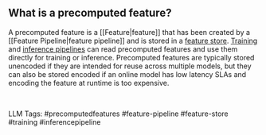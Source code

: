 **What is a precomputed feature?**
----------------------------------

A precomputed feature is a [[Feature|feature]] that has been created by a [[Feature Pipeline|feature pipeline]] and is stored in a [feature store](https://www.hopsworks.ai/dictionary/feature-store). [Training](https://www.hopsworks.ai/dictionary/training-pipeline) and [inference pipelines](https://www.hopsworks.ai/dictionary/inference-pipeline) can read precomputed features and use them directly for training or inference. Precomputed features are typically stored unencoded if they are intended for reuse across multiple models, but they can also be stored encoded if an online model has low latency SLAs and encoding the feature at runtime is too expensive.

‍


LLM Tags:  #precomputedfeatures #feature-pipeline #feature-store #training #inferencepipeline